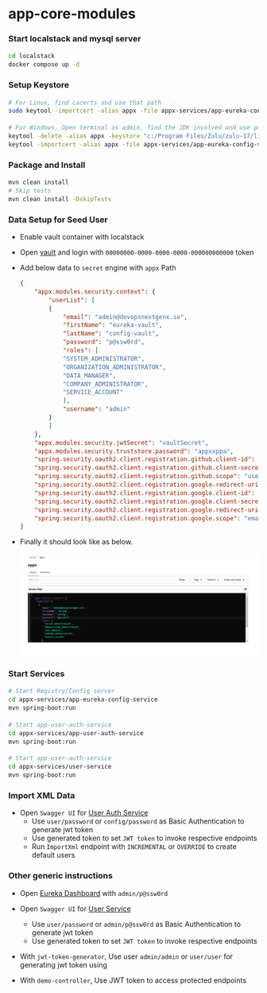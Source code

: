 # app-core-modules

### Start localstack and mysql server

```bash
cd localstack
docker compose up -d
```

### Setup Keystore

```bash
# For Linux, find cacerts and use that path
sudo keytool -importcert -alias appx -file appx-services/app-eureka-config-service/src/main/resources/appx.crt -keystore /etc/ssl/certs/java/cacerts -storepass changeit

# For Windows, Open terminal as admin, find the JDK involved and use path accordingly
keytool -delete -alias appx -keystore "c:/Program Files/Zulu/zulu-17/lib/security/cacerts" -storepass changeit
keytool -importcert -alias appx -file appx-services/app-eureka-config-service/src/main/resources/appx.crt -keystore "c:/Program Files/Zulu/zulu-17/lib/security/cacerts" -storepass changeit
```
### Package and Install

```bash
mvn clean install
# Skip tests
mvn clean install -DskipTests
```

### Data Setup for Seed User

- Enable vault container with localstack
- Open [vault](http://localhost:8200/) and login with `00000000-0000-0000-0000-000000000000` token
- Add below data to `secret` engine with `appx` Path
    ```json
    {
        "appx.modules.security.context": {
            "userList": [
            {
                "email": "admin@devopsnextgenx.io",
                "firstName": "eureka-vault",
                "lastName": "config-vault",
                "password": "p@ssw0rd",
                "roles": [
                "SYSTEM_ADMINISTRATOR",
                "ORGANIZATION_ADMINISTRATOR",
                "DATA_MANAGER",
                "COMPANY_ADMINISTRATOR",
                "SERVICE_ACCOUNT"
                ],
                "username": "admin"
            }
            ]
        },
        "appx.modules.security.jwtSecret": "vaultSecret",
        "appx.modules.security.truststore.password": "appxxppa",
        "spring.security.oauth2.client.registration.github.client-id": "<client-id>",
        "spring.security.oauth2.client.registration.github.client-secret": "<client-secret>",
        "spring.security.oauth2.client.registration.github.scope": "user:email,read:user",
        "spring.security.oauth2.client.registration.google.redirect-uri": "https://react.appx.localtest.me:5000/login/oauth2/code/github",
        "spring.security.oauth2.client.registration.google.client-id": "<client-id>",
        "spring.security.oauth2.client.registration.google.client-secret": "<client-id>",
        "spring.security.oauth2.client.registration.google.redirect-uri": "https://react.appx.localtest.me:5000/login/oauth2/code/google",
        "spring.security.oauth2.client.registration.google.scope": "email,profile"
    }
    ```
- Finally it should look like as below.

    ![vault-appx](./snaps/vault-appx.png)

### Start Services

```bash
# Start Registry/Config server
cd appx-services/app-eureka-config-service
mvn spring-boot:run

# Start app-user-auth-service
cd appx-services/app-user-auth-service
mvn spring-boot:run

# Start app-user-auth-service
cd appx-services/user-service
mvn spring-boot:run
```

### Import XML Data
- Open `Swagger UI` for [User Auth Service](https://user-auth-service.appx.localtest.me:2001/swagger-ui/index.html)
    - Use `user/password` or `config/password` as Basic Authentication to generate jwt token
    - Use generated token to set `JWT token` to invoke respective endpoints
    - Run `ImportXml` endpoint with `INCREMENTAL` or `OVERRIDE` to create default users

### Other generic instructions

- Open [Eureka Dashboard](https://eureka-config-service.appx.localtest.me:8761/) with `admin/p@ssw0rd`
- Open `Swagger UI` for [User Service](https://user-service.appx.localtest.me:8080/swagger-ui/index.html)
    - Use `user/password` or `admin/p@ssw0rd` as Basic Authentication to generate jwt token
    - Use generated token to set `JWT token` to invoke respective endpoints

- With `jwt-token-generator`, Use user `admin/admin` or `user/user` for generating jwt token using 
- With `demo-controller`, Use JWT token to access protected endpoints